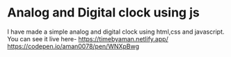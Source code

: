 # Analog and Digital clock using js

I have made a simple analog and digital clock using html,css and javascript.
You can see it live here-
https://timebyaman.netlify.app/
https://codepen.io/aman0078/pen/WNXpBwg
